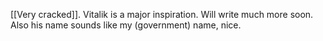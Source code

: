 [[Very cracked]]. Vitalik is a major inspiration. Will write much more soon. Also his name sounds like my (government) name, nice.